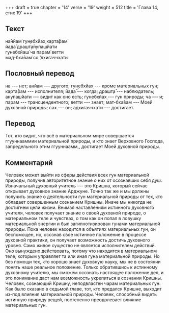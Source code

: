 +++
draft = true
chapter = '14'
verse = '19'
weight = 512
title = 'Глава 14, стих 19'
+++
## Текст

на̄нйам̇ гун̣ебхйах̣ карта̄рам̇  
йада̄ драшт̣а̄нупаш́йати  
гун̣ебхйаш́ ча парам̇ ветти  
мад-бха̄вам̇ со ’дхигаччхати

## Пословный перевод

на --- нет; анйам --- другого; гун̣ебхйах̣ --- кроме материальных гун;
карта̄рам --- исполнителя; йада̄ --- когда; драшт̣а̄ --- наблюдатель;
анупаш́йати --- видит как оно есть; гун̣ебхйах̣ --- гун природы; ча --- и;
парам --- трансцендентного; ветти --- знает; мат-бха̄вам --- Моей
духовной природы; сах̣ --- он; адхигаччхати --- достигает.

## Перевод

Тот, кто видит, что всё в материальном мире совершается ггууннааммии
материальной природы, и кто знает Верховного Господа, запредельного этим
ггууннаамм,, достигает Моей духовной природы.

## Комментарий

Человек может выйти из сферы действия всех гун материальной природы,
получив авторитетное знание о них от осознавших себя душ. Изначальный
духовный учитель --- это Кришна, который сейчас открывает духовное
знание Арджуне. Точно так же и мы должны получить знание о деятельности
гун материальной природы от тех, кто обладает совершенным сознанием
Кришны. Иначе мы никогда не достигнем цели жизни. Внимая наставлениям
истинного духовного учителя, человек получает знание о своей духовной
природе, о материальном теле и чувствах, о том как он попал в ловушку
материальной энергии и был загипнотизирован гунами материальной природы.
Пока человек находится в объятиях материальных гун, он беспомощен, но,
осознав свое истинное положение в процессе духовной практики, он
получает возможность достичь духовного уровня. Само живое существо не
является исполнителем действий. Оно вынуждено действовать, потому что
находится в материальном теле, которым управляет та или иная гуна
материальной природы. Но без помощи тех, кто хорошо знает духовную
науку, мы не в состоянии понять наше реальное положение. Только
обратившись к истинному духовному учителю, мы сможем осознать настоящее
положение дел, и это понимание даст нам возможность укрепиться в
сознании Кришны. Человек, сознающий Кришну, неподвластен чарам
материальных гун. Как было сказано в седьмой главе, тот, кто предался
Кришне, выходит из-под влияния материальной природы. Человек, способный
видеть истинную природу вещей, постепенно преодолевает влияние
материальных гун.

